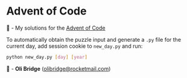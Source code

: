 # Advent of Code

:christmas_tree: - My solutions for the [Advent of Code](https://adventofcode.com)

To automatically obtain the puzzle input and generate a `.py` file for the current day, add session cookie to `new_day.py` and run:
```bash
python new_day.py [day] [year]
```

:santa: - **Oli Bridge** (<olibridge@rocketmail.com>)